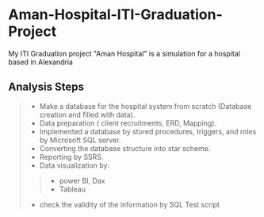# Aman-Hospital-ITI-Graduation-Project
My ITI Graduation project "Aman Hospital" is a simulation for a hospital based in Alexandria
## Analysis Steps
> - Make a database for the hospital system from scratch (Database creation and filled with data).
> - Data preparation ( client recruitments, ERD, Mapping).
> - Implemented a database by stored procedures, triggers, and roles by Microsoft SQL server.
> - Converting the database structure into star scheme.
> - Reporting by SSRS.
> - Data visualization by:
 >> - power BI, Dax 
 >> - Tableau
> - check the validity of the information by SQL Test script
